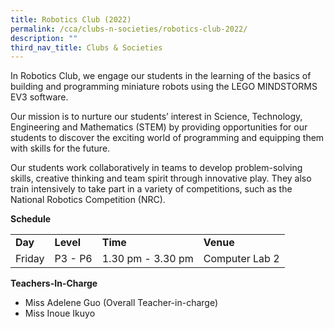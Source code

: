 ```yaml
---
title: Robotics Club (2022)
permalink: /cca/clubs-n-societies/robotics-club-2022/
description: ""
third_nav_title: Clubs & Societies
---
```

<p>In Robotics Club, we engage our students in the learning of the basics of building and programming miniature robots using the LEGO MINDSTORMS EV3 software.&nbsp;</p>
<p>Our mission is to nurture our students&rsquo; interest in Science, Technology, Engineering and Mathematics (STEM) by providing opportunities for our students to discover the exciting world of programming and equipping them with skills for the future.&nbsp;</p>
<p>Our students work collaboratively in teams to develop problem-solving skills, creative thinking and team spirit through innovative play. They also train intensively to take part in a variety of competitions, such as the National Robotics Competition (NRC).</p>
<p><strong>Schedule</strong></p>
<table border="0" cellspacing="0" cellpadding="2">
<tbody>
<tr>
<td><strong>Day</strong></td>
<td><strong>Level</strong></td>
<td><strong>Time</strong></td>
<td><strong>Venue</strong></td>
</tr>
<tr>
<td>Friday</td>
<td>P3 - P6</td>
<td>1.30 pm - 3.30 pm</td>
<td>Computer Lab 2</td>
</tr>
</tbody>
</table>
<p><strong>Teachers-In-Charge</strong></p>
<ul>
<li>Miss Adelene Guo (Overall Teacher-in-charge)</li>
<li>Miss Inoue Ikuyo</li>
</ul>